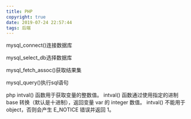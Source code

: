 ```yaml
---
title: PHP
copyright: true
date: 2019-07-24 22:57:44
tags: 后端
---
```


mysql_connect()连接数据库

mysql_select_db选择数据库

mysql_fetch_assoc()获取结果集

mysql_query()执行sql语句





php
intval() 函数用于获取变量的整数值。
intval() 函数通过使用指定的进制 base 转换（默认是十进制），返回变量 var 的 integer 数值。 intval() 不能用于 object，否则会产生 E_NOTICE 错误并返回 1。

